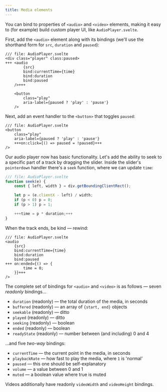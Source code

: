 ```yaml
---
title: Media elements
---
```


You can bind to properties of `<audio>` and `<video>` elements, making it easy to (for example) build custom player UI, like `AudioPlayer.svelte`.

First, add the `<audio>` element along with its bindings (we'll use the shorthand form for `src`, `duration` and `paused`):

```svelte
/// file: AudioPlayer.svelte
<div class="player" class:paused>
+++	<audio
		{src}
		bind:currentTime={time}
		bind:duration
		bind:paused
	/>+++

	<button
		class="play"
		aria-label={paused ? 'play' : 'pause'}
	/>
```

Next, add an event handler to the `<button>` that toggles `paused`:

```svelte
/// file: AudioPlayer.svelte
<button
	class="play"
	aria-label={paused ? 'play' : 'pause'}
	+++on:click={() => paused = !paused}+++
/>
```

Our audio player now has basic functionality. Let's add the ability to seek to a specific part of a track by dragging the slider. Inside the slider's `pointerdown` handler there's a `seek` function, where we can update `time`:

```js
/// file: AudioPlayer.svelte
function seek(e) {
	const { left, width } = div.getBoundingClientRect();

	let p = (e.clientX - left) / width;
	if (p < 0) p = 0;
	if (p > 1) p = 1;

	+++time = p * duration;+++
}
```

When the track ends, be kind — rewind:

```svelte
/// file: AudioPlayer.svelte
<audio
	{src}
	bind:currentTime={time}
	bind:duration
	bind:paused
+++	on:ended={() => {
		time = 0;
	}}+++
/>
```

The complete set of bindings for `<audio>` and `<video>` is as follows — seven _readonly_ bindings...

- `duration` (readonly) — the total duration of the media, in seconds
- `buffered` (readonly) — an array of `{start, end}` objects
- `seekable` (readonly) — ditto
- `played` (readonly) — ditto
- `seeking` (readonly) — boolean
- `ended` (readonly) — boolean
- `readyState` (readonly) — number between (and including) 0 and 4

...and five _two-way_ bindings:

- `currentTime` — the current point in the media, in seconds
- `playbackRate` — how fast to play the media, where `1` is 'normal'
- `paused` — this one should be self-explanatory
- `volume` — a value between 0 and 1
- `muted` — a boolean value where true is muted

Videos additionally have readonly `videoWidth` and `videoHeight` bindings.
